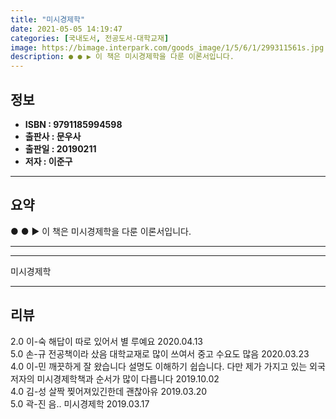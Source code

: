 ```yaml
---
title: "미시경제학"
date: 2021-05-05 14:19:47
categories: [국내도서, 전공도서-대학교재]
image: https://bimage.interpark.com/goods_image/1/5/6/1/299311561s.jpg
description: ● ● ▶ 이 책은 미시경제학을 다룬 이론서입니다.
---
```


## **정보**

- **ISBN : 9791185994598**
- **출판사 : 문우사**
- **출판일 : 20190211**
- **저자 : 이준구**

------



## **요약**

●  ●  ▶ 이 책은 미시경제학을 다룬 이론서입니다.

------



------


미시경제학 

------


## **리뷰** 

2.0 이-숙 해답이 따로 있어서 별 루예요 2020.04.13 <br/>5.0 손-규 전공책이라 샀음 대학교재로 많이 쓰여서 중고 수요도 많음 2020.03.23 <br/>4.0 이-민 깨끗하게 잘 왔습니다 설명도 이해하기 쉽습니다. 다만 제가 가지고 있는 외국저자의 미시경제학책과 순서가 많이 다릅니다 2019.10.02 <br/>4.0 김-성 살짝 찢어져있긴한데 괜찮아유 2019.03.20 <br/>5.0 곽-진 음.. 미시경제학 2019.03.17 <br/>